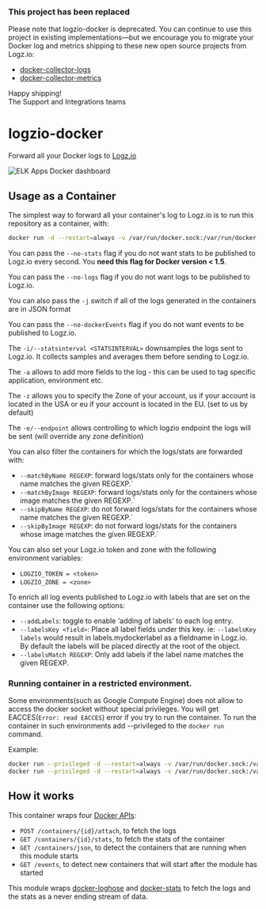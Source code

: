 ### This project has been replaced

Please note that logzio-docker is deprecated.
You can continue to use this project in existing implementations—but we encourage you to migrate your Docker log and metrics shipping to these new open source projects from Logz.io:

- [docker-collector-logs](https://github.com/logzio/docker-collector-logs)
- [docker-collector-metrics](https://github.com/logzio/docker-collector-metrics)

Happy shipping! <br />
The Support and Integrations teams

# logzio-docker

Forward all your Docker logs to [Logz.io](http://logz.io)

![ELK Apps Docker dashboard](https://github.com/logzio/logzio-docker/blob/master/Docker-DashBoard.png)


## Usage as a Container

The simplest way to forward all your container's log to Logz.io is to
run this repository as a container, with:

```sh
docker run -d --restart=always -v /var/run/docker.sock:/var/run/docker.sock logzio/logzio-docker -t ***TOKEN*** -a env=prod
```

You can pass the `--no-stats` flag if you do not want stats to be
published to Logz.io every second. You __need this flag for Docker
version < 1.5__.

You can pass the `--no-logs` flag if you do not want logs to be published to Logz.io.

You can also pass the `-j` switch if all of the logs generated in the containers are in JSON format

You can pass the `--no-dockerEvents` flag if you do not want events to be
published to Logz.io.

The `-i/--statsinterval <STATSINTERVAL>` downsamples the logs sent to Logz.io. It collects samples and averages them before sending to Logz.io.

The `-a` allows to add more fields to the log - this can be used to tag specific application, environment etc. 

The `-z` allows you to specify the Zone of your account, us if your account is located in the USA or eu if your account is located in the EU. (set to us by default)

The `-e/--endpoint` allows controlling to which logzio endpoint the logs will be sent (will override any zone definition)

You can also filter the containers for which the logs/stats are
forwarded with:

* `--matchByName REGEXP`: forward logs/stats only for the containers whose name matches the given REGEXP.`
* `--matchByImage REGEXP`: forward logs/stats only for the containers whose image matches the given REGEXP.`
* `--skipByName REGEXP`: do not forward logs/stats for the containers whose name matches the given REGEXP.`
* `--skipByImage REGEXP`: do not forward logs/stats for the containers whose image matches the given REGEXP.`

You can also set your Logz.io token and zone with the following environment variables:

* `LOGZIO_TOKEN = <token>`
* `LOGZIO_ZONE = <zone> `

To enrich all log events published to Logz.io with labels that are set on the container use the following options:

* `--addLabels`: toggle to enable 'adding of labels' to each log entry.
* `--labelsKey <field>`: Place all label fields under this key. ie: `--labelsKey labels` would result in labels.mydockerlabel as a fieldname in Logz.io. By default the labels will be placed directly at the root of the object.
* `--labelsMatch REGEXP`: Only add labels if the label name matches the given REGEXP.

### Running container in a restricted environment.
Some environments(such as Google Compute Engine) does not allow to access the docker socket without special privileges. You will get EACCES(`Error: read EACCES`) error if you try to run the container.
To run the container in such environments add --privileged to the `docker run` command.

Example:
```sh
docker run --privileged -d --restart=always -v /var/run/docker.sock:/var/run/docker.sock logzio/logzio-docker -t ***TOKEN*** -a env=prod
docker run --privileged -d --restart=always -v /var/run/docker.sock:/var/run/docker.sock logzio/logzio-docker --token=***TOKEN*** -a env=prod
```

## How it works

This container wraps four [Docker
APIs](https://docs.docker.com/reference/api/docker_remote_api_v1.17/):

* `POST /containers/{id}/attach`, to fetch the logs
* `GET /containers/{id}/stats`, to fetch the stats of the container
* `GET /containers/json`, to detect the containers that are running when
  this module starts
* `GET /events`, to detect new containers that will start after the
  module has started

This module wraps
[docker-loghose](https://github.com/mcollina/docker-loghose) and
[docker-stats](https://github.com/pelger/docker-stats) to fetch the logs
and the stats as a never ending stream of data.
